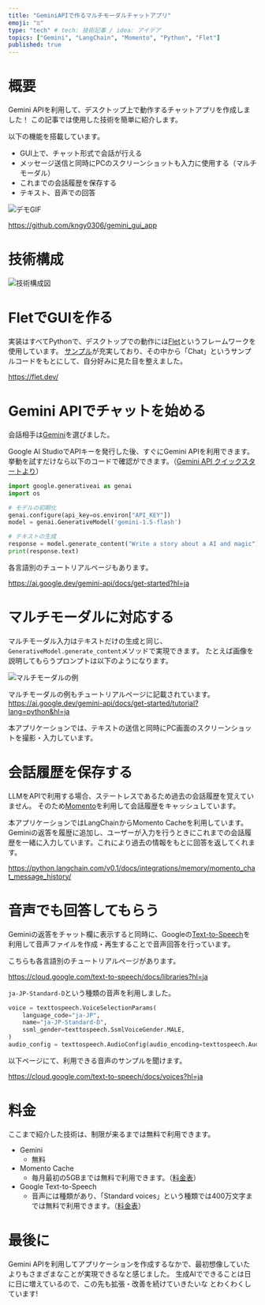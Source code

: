 ```yaml
---
title: "GeminiAPIで作るマルチモーダルチャットアプリ"
emoji: "♊️"
type: "tech" # tech: 技術記事 / idea: アイデア
topics: ["Gemini", "LangChain", "Momento", "Python", "Flet"]
published: true
---
```


# 概要

Gemini APIを利用して、デスクトップ上で動作するチャットアプリを作成しました！
この記事では使用した技術を簡単に紹介します。

以下の機能を搭載しています。

- GUI上で、チャット形式で会話が行える
- メッセージ送信と同時にPCのスクリーンショットも入力に使用する（マルチモーダル）
- これまでの会話履歴を保存する
- テキスト、音声での回答

![デモGIF](https://storage.googleapis.com/zenn-user-upload/288534a42652-20240629.gif)

https://github.com/kngy0306/gemini_gui_app

# 技術構成

![技術構成図](https://storage.googleapis.com/zenn-user-upload/c792f8b305dc-20240627.png)

# FletでGUIを作る

実装はすべてPythonで、デスクトップでの動作には[Flet](https://flet.dev/docs)というフレームワークを使用しています。
[サンプル](https://flet.dev/gallery)が充実しており、その中から「Chat」というサンプルコードをもとにして、自分好みに見た目を整えました。

https://flet.dev/

# Gemini APIでチャットを始める

会話相手は[Gemini](https://ai.google.dev/gemini-api)を選びました。

Google AI StudioでAPIキーを発行した後、すぐにGemini APIを利用できます。
挙動を試すだけなら以下のコードで確認ができます。（[Gemini API クイックスタートより](https://ai.google.dev/gemini-api/docs/quickstart?hl=ja&lang=python)）

```py
import google.generativeai as genai
import os

# モデルの初期化
genai.configure(api_key=os.environ["API_KEY"])
model = genai.GenerativeModel('gemini-1.5-flash')

# テキストの生成
response = model.generate_content("Write a story about a AI and magic")
print(response.text)
```

各言語別のチュートリアルページもあります。

https://ai.google.dev/gemini-api/docs/get-started?hl=ja

# マルチモーダルに対応する

マルチモーダル入力はテキストだけの生成と同じ、`GenerativeModel.generate_content`メソッドで実現できます。
たとえば画像を説明してもらうプロンプトは以下のようになります。

![マルチモーダルの例](https://storage.googleapis.com/zenn-user-upload/42931804aa0e-20240629.png)

マルチモーダルの例もチュートリアルページに記載されています。
https://ai.google.dev/gemini-api/docs/get-started/tutorial?lang=python&hl=ja

本アプリケーションでは、テキストの送信と同時にPC画面のスクリーンショットを撮影・入力しています。

# 会話履歴を保存する

LLMをAPIで利用する場合、ステートレスであるため過去の会話履歴を覚えていません。
そのため[Momento](https://jp.gomomento.com/)を利用して会話履歴をキャッシュしています。

本アプリケーションではLangChainからMomento Cacheを利用しています。
Geminiの返答を履歴に追加し、ユーザーが入力を行うときにこれまでの会話履歴を一緒に入力しています。これにより過去の情報をもとに回答を返してくれます。

https://python.langchain.com/v0.1/docs/integrations/memory/momento_chat_message_history/

# 音声でも回答してもらう

Geminiの返答をチャット欄に表示すると同時に、Googleの[Text-to-Speech](https://cloud.google.com/text-to-speech?hl=ja
)を利用して音声ファイルを作成・再生することで音声回答を行っています。

こちらも各言語別のチュートリアルページがあります。

https://cloud.google.com/text-to-speech/docs/libraries?hl=ja

`ja-JP-Standard-D`という種類の音声を利用しました。

```py
voice = texttospeech.VoiceSelectionParams(
    language_code="ja-JP",
    name="ja-JP-Standard-D",
    ssml_gender=texttospeech.SsmlVoiceGender.MALE,
)
audio_config = texttospeech.AudioConfig(audio_encoding=texttospeech.AudioEncoding.MP3)
```

以下ページにて、利用できる音声のサンプルを聞けます。

https://cloud.google.com/text-to-speech/docs/voices?hl=ja

# 料金

ここまで紹介した技術は、制限が来るまでは無料で利用できます。

- Gemini
  - 無料
- Momento Cache
  - 毎月最初の5GBまでは無料で利用できます。（[料金表](https://docs.momentohq.com/ja/cache/manage/pricing)）
- Google Text-to-Speech
  - 音声には種類があり、「Standard voices」という種類では400万文字までは無料で利用できます。（[料金表](https://cloud.google.com/text-to-speech/pricing?hl=ja)）

# 最後に

Gemini APIを利用してアプリケーションを作成するなかで、最初想像していたよりもさまざまなことが実現できるなと感じました。
生成AIでできることは日に日に増えているので、この先も拡張・改善を続けていきたいな とわくわくしています!
